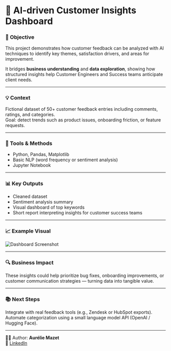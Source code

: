 # 🧠 AI-driven Customer Insights Dashboard

### 🎯 Objective
This project demonstrates how customer feedback can be analyzed with AI techniques to identify key themes, satisfaction drivers, and areas for improvement.

It bridges **business understanding** and **data exploration**, showing how structured insights help Customer Engineers and Success teams anticipate client needs.

---

### 💡 Context
Fictional dataset of 50+ customer feedback entries including comments, ratings, and categories.  
Goal: detect trends such as product issues, onboarding friction, or feature requests.

---

### 🧰 Tools & Methods
- Python, Pandas, Matplotlib
- Basic NLP (word frequency or sentiment analysis)
- Jupyter Notebook

---

### 📊 Key Outputs
- Cleaned dataset  
- Sentiment analysis summary  
- Visual dashboard of top keywords  
- Short report interpreting insights for customer success teams  

---

### 📈 Example Visual
![Dashboard Screenshot](dashboard_demo.png)

---

### 🔍 Business Impact
These insights could help prioritize bug fixes, onboarding improvements, or customer communication strategies — turning data into tangible value.

---

### 📚 Next Steps
Integrate with real feedback tools (e.g., Zendesk or HubSpot exports).  
Automate categorization using a small language model API (OpenAI / Hugging Face).

---

👩‍💻 Author: **Aurélie Mazet**  
🔗 [LinkedIn](https://www.linkedin.com/in/aurelie-mazet)
